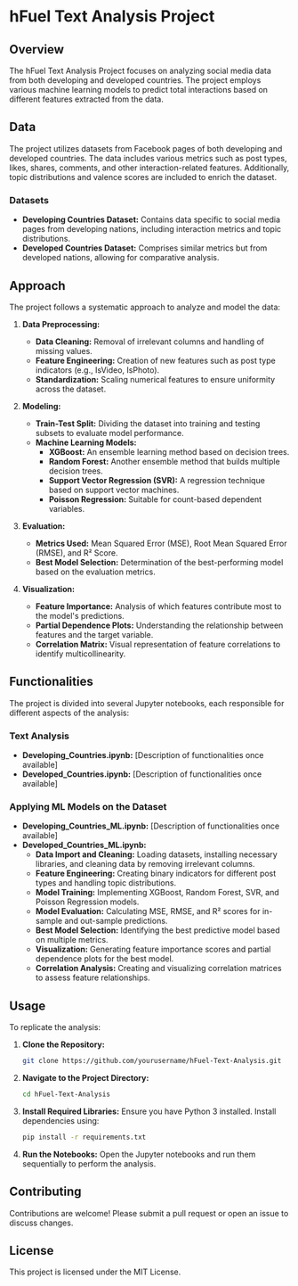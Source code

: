 # hFuel Text Analysis Project

## Overview
The hFuel Text Analysis Project focuses on analyzing social media data from both developing and developed countries. The project employs various machine learning models to predict total interactions based on different features extracted from the data.

## Data
The project utilizes datasets from Facebook pages of both developing and developed countries. The data includes various metrics such as post types, likes, shares, comments, and other interaction-related features. Additionally, topic distributions and valence scores are included to enrich the dataset.

### Datasets
- **Developing Countries Dataset:** Contains data specific to social media pages from developing nations, including interaction metrics and topic distributions.
- **Developed Countries Dataset:** Comprises similar metrics but from developed nations, allowing for comparative analysis.

## Approach
The project follows a systematic approach to analyze and model the data:

1. **Data Preprocessing:**
   - **Data Cleaning:** Removal of irrelevant columns and handling of missing values.
   - **Feature Engineering:** Creation of new features such as post type indicators (e.g., IsVideo, IsPhoto).
   - **Standardization:** Scaling numerical features to ensure uniformity across the dataset.

2. **Modeling:**
   - **Train-Test Split:** Dividing the dataset into training and testing subsets to evaluate model performance.
   - **Machine Learning Models:**
     - **XGBoost:** An ensemble learning method based on decision trees.
     - **Random Forest:** Another ensemble method that builds multiple decision trees.
     - **Support Vector Regression (SVR):** A regression technique based on support vector machines.
     - **Poisson Regression:** Suitable for count-based dependent variables.

3. **Evaluation:**
   - **Metrics Used:** Mean Squared Error (MSE), Root Mean Squared Error (RMSE), and R² Score.
   - **Best Model Selection:** Determination of the best-performing model based on the evaluation metrics.

4. **Visualization:**
   - **Feature Importance:** Analysis of which features contribute most to the model's predictions.
   - **Partial Dependence Plots:** Understanding the relationship between features and the target variable.
   - **Correlation Matrix:** Visual representation of feature correlations to identify multicollinearity.

## Functionalities
The project is divided into several Jupyter notebooks, each responsible for different aspects of the analysis:

### Text Analysis
- **Developing_Countries.ipynb:** [Description of functionalities once available]
- **Developed_Countries.ipynb:** [Description of functionalities once available]

### Applying ML Models on the Dataset
- **Developing_Countries_ML.ipynb:** [Description of functionalities once available]
- **Developed_Countries_ML.ipynb:**
  - **Data Import and Cleaning:** Loading datasets, installing necessary libraries, and cleaning data by removing irrelevant columns.
  - **Feature Engineering:** Creating binary indicators for different post types and handling topic distributions.
  - **Model Training:** Implementing XGBoost, Random Forest, SVR, and Poisson Regression models.
  - **Model Evaluation:** Calculating MSE, RMSE, and R² scores for in-sample and out-sample predictions.
  - **Best Model Selection:** Identifying the best predictive model based on multiple metrics.
  - **Visualization:** Generating feature importance scores and partial dependence plots for the best model.
  - **Correlation Analysis:** Creating and visualizing correlation matrices to assess feature relationships.

## Usage
To replicate the analysis:

1. **Clone the Repository:**
   ```bash
   git clone https://github.com/yourusername/hFuel-Text-Analysis.git
   ```

2. **Navigate to the Project Directory:**
   ```bash
   cd hFuel-Text-Analysis
   ```

3. **Install Required Libraries:**
   Ensure you have Python 3 installed. Install dependencies using:
   ```bash
   pip install -r requirements.txt
   ```

4. **Run the Notebooks:**
   Open the Jupyter notebooks and run them sequentially to perform the analysis.

## Contributing
Contributions are welcome! Please submit a pull request or open an issue to discuss changes.

## License
This project is licensed under the MIT License.
